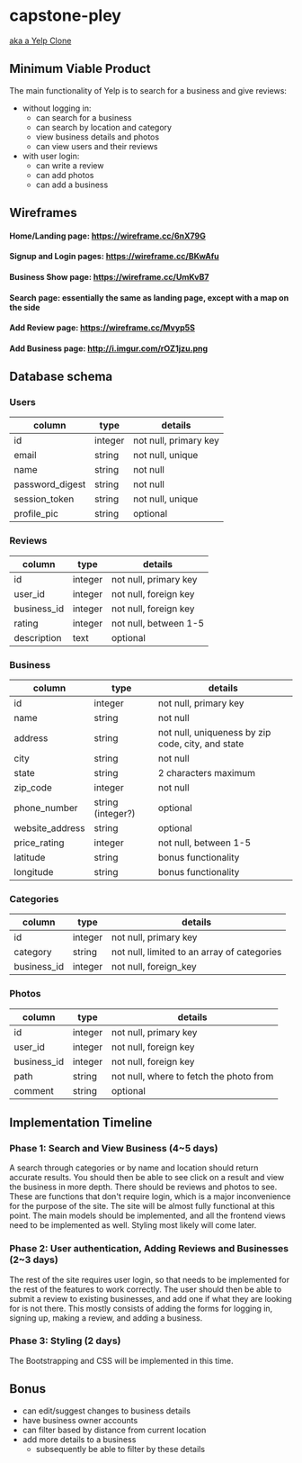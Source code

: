 # capstone-pley
[aka a Yelp Clone](https://pley-app.herokuapp.com/)

## Minimum Viable Product
The main functionality of Yelp is to search for a business and give reviews:
+ without logging in:
  + can search for a business
  + can search by location and category
  + view business details and photos
  + can view users and their reviews
+ with user login:
  + can write a review
  + can add photos
  + can add a business
  
## Wireframes
#### Home/Landing page: https://wireframe.cc/6nX79G
#### Signup and Login pages: https://wireframe.cc/BKwAfu
#### Business Show page: https://wireframe.cc/UmKvB7
#### Search page: essentially the same as landing page, except with a map on the side
#### Add Review page: https://wireframe.cc/Mvyp5S
#### Add Business page: http://i.imgur.com/rOZ1jzu.png

## Database schema
### Users
| column | type | details |
| --- | --- | --- |
| id | integer | not null, primary key|
| email | string | not null, unique |
| name | string | not null |
| password_digest | string | not null |
| session_token | string | not null, unique |
| profile_pic | string | optional |

### Reviews 
| column | type | details |
| --- | --- | --- |
| id | integer | not null, primary key |
| user_id | integer | not null, foreign key |
| business_id | integer | not null, foreign key |
| rating | integer | not null, between 1-5 |
| description | text | optional |

### Business
| column | type | details |
| --- | --- | --- |
| id | integer | not null, primary key |
| name | string | not null |
| address | string | not null, uniqueness by zip code, city, and state |
| city | string | not null |
| state | string | 2 characters maximum |
| zip_code | integer | not null |
| phone_number | string (integer?) | optional |
| website_address | string | optional |
| price_rating | integer | not null, between 1-5 |
| latitude | string | bonus functionality |
| longitude | string | bonus functionality |


### Categories
| column | type | details |
| --- | --- | --- |
| id | integer | not null, primary key |
| category | string | not null, limited to an array of categories |
| business_id | integer | not null, foreign_key |


### Photos
| column | type | details |
| --- | --- | --- |
| id | integer | not null, primary key |
| user_id | integer | not null, foreign key |
| business_id | integer | not null, foreign key |
| path | string | not null, where to fetch the photo from |
| comment | string | optional |

## Implementation Timeline
### Phase 1: Search and View Business (4~5 days)
A search through categories or by name and location should return accurate results. You should then be able to see click on a result and view the business in more depth. There should be reviews and photos to see. These are functions that don't require login, which is a major inconvenience for the purpose of the site. The site will be almost fully functional at this point. The main models should be implemented, and all the frontend views need to be implemented as well. Styling most likely will come later.

### Phase 2: User authentication, Adding Reviews and Businesses (2~3 days)
The rest of the site requires user login, so that needs to be implemented for the rest of the features to work correctly. The user should then be able to submit a review to existing businesses, and add one if what they are looking for is not there. This mostly consists of adding the forms for logging in, signing up, making a review, and adding a business.

### Phase 3: Styling (2 days)
The Bootstrapping and CSS will be implemented in this time.


## Bonus
+ can edit/suggest changes to business details
+ have business owner accounts
+ can filter based by distance from current location
+ add more details to a business
  + subsequently be able to filter by these details
